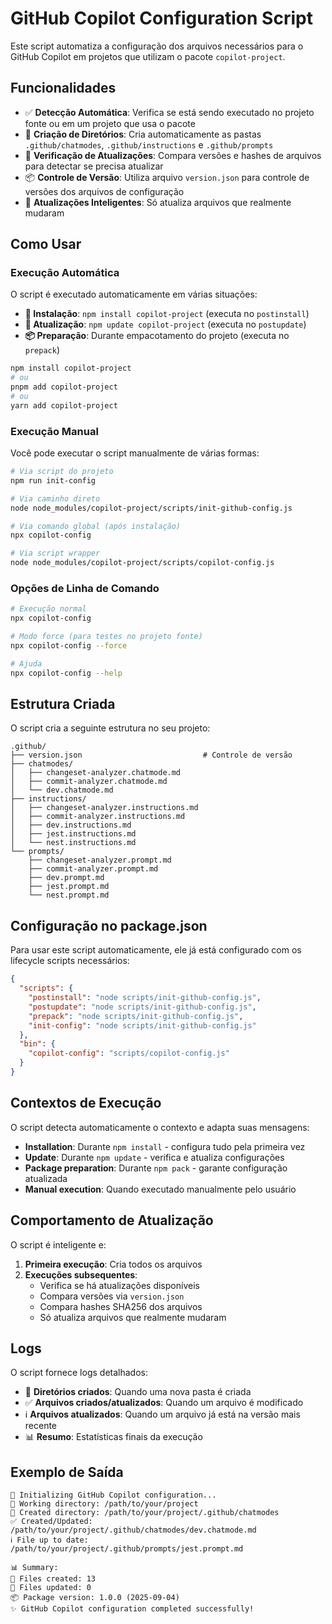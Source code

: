 # GitHub Copilot Configuration Script

Este script automatiza a configuração dos arquivos necessários para o GitHub Copilot em projetos que utilizam o pacote `copilot-project`.

## Funcionalidades

- ✅ **Detecção Automática**: Verifica se está sendo executado no projeto fonte ou em um projeto que usa o pacote
- 📁 **Criação de Diretórios**: Cria automaticamente as pastas `.github/chatmodes`, `.github/instructions` e `.github/prompts`
- 🔄 **Verificação de Atualizações**: Compara versões e hashes de arquivos para detectar se precisa atualizar
- 📦 **Controle de Versão**: Utiliza arquivo `version.json` para controle de versões dos arquivos de configuração
- 🎯 **Atualizações Inteligentes**: Só atualiza arquivos que realmente mudaram

## Como Usar

### Execução Automática

O script é executado automaticamente em várias situações:

- **🔧 Instalação**: `npm install copilot-project` (executa no `postinstall`)
- **🔄 Atualização**: `npm update copilot-project` (executa no `postupdate`) 
- **📦 Preparação**: Durante empacotamento do projeto (executa no `prepack`)

```bash
npm install copilot-project
# ou
pnpm add copilot-project
# ou
yarn add copilot-project
```

### Execução Manual

Você pode executar o script manualmente de várias formas:

```bash
# Via script do projeto
npm run init-config

# Via caminho direto
node node_modules/copilot-project/scripts/init-github-config.js

# Via comando global (após instalação)
npx copilot-config

# Via script wrapper
node node_modules/copilot-project/scripts/copilot-config.js
```

### Opções de Linha de Comando

```bash
# Execução normal
npx copilot-config

# Modo force (para testes no projeto fonte)
npx copilot-config --force

# Ajuda
npx copilot-config --help
```

## Estrutura Criada

O script cria a seguinte estrutura no seu projeto:

```
.github/
├── version.json                           # Controle de versão
├── chatmodes/
│   ├── changeset-analyzer.chatmode.md
│   ├── commit-analyzer.chatmode.md
│   └── dev.chatmode.md
├── instructions/
│   ├── changeset-analyzer.instructions.md
│   ├── commit-analyzer.instructions.md
│   ├── dev.instructions.md
│   ├── jest.instructions.md
│   └── nest.instructions.md
└── prompts/
    ├── changeset-analyzer.prompt.md
    ├── commit-analyzer.prompt.md
    ├── dev.prompt.md
    ├── jest.prompt.md
    └── nest.prompt.md
```

## Configuração no package.json

Para usar este script automaticamente, ele já está configurado com os lifecycle scripts necessários:

```json
{
  "scripts": {
    "postinstall": "node scripts/init-github-config.js",
    "postupdate": "node scripts/init-github-config.js", 
    "prepack": "node scripts/init-github-config.js",
    "init-config": "node scripts/init-github-config.js"
  },
  "bin": {
    "copilot-config": "scripts/copilot-config.js"
  }
}
```

## Contextos de Execução

O script detecta automaticamente o contexto e adapta suas mensagens:

- **Installation**: Durante `npm install` - configura tudo pela primeira vez
- **Update**: Durante `npm update` - verifica e atualiza configurações  
- **Package preparation**: Durante `npm pack` - garante configuração atualizada
- **Manual execution**: Quando executado manualmente pelo usuário

## Comportamento de Atualização

O script é inteligente e:

1. **Primeira execução**: Cria todos os arquivos
2. **Execuções subsequentes**: 
   - Verifica se há atualizações disponíveis
   - Compara versões via `version.json`
   - Compara hashes SHA256 dos arquivos
   - Só atualiza arquivos que realmente mudaram

## Logs

O script fornece logs detalhados:

- 📁 **Diretórios criados**: Quando uma nova pasta é criada
- ✅ **Arquivos criados/atualizados**: Quando um arquivo é modificado
- ℹ️ **Arquivos atualizados**: Quando um arquivo já está na versão mais recente
- 📊 **Resumo**: Estatísticas finais da execução

## Exemplo de Saída

```
🚀 Initializing GitHub Copilot configuration...
📍 Working directory: /path/to/your/project
📁 Created directory: /path/to/your/project/.github/chatmodes
✅ Created/Updated: /path/to/your/project/.github/chatmodes/dev.chatmode.md
ℹ️ File up to date: /path/to/your/project/.github/prompts/jest.prompt.md

📊 Summary:
📄 Files created: 13
🔄 Files updated: 0
📦 Package version: 1.0.0 (2025-09-04)
✨ GitHub Copilot configuration completed successfully!
```
